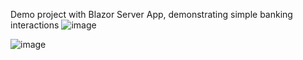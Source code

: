 Demo project with Blazor Server App, demonstrating simple banking interactions
![image](https://user-images.githubusercontent.com/61605749/198907017-1e183038-8874-4dd6-9cdc-439b6dc02d1c.png)

![image](https://user-images.githubusercontent.com/61605749/198857097-7d7c0a2f-6165-4114-a99a-f53bca37d8df.png)
